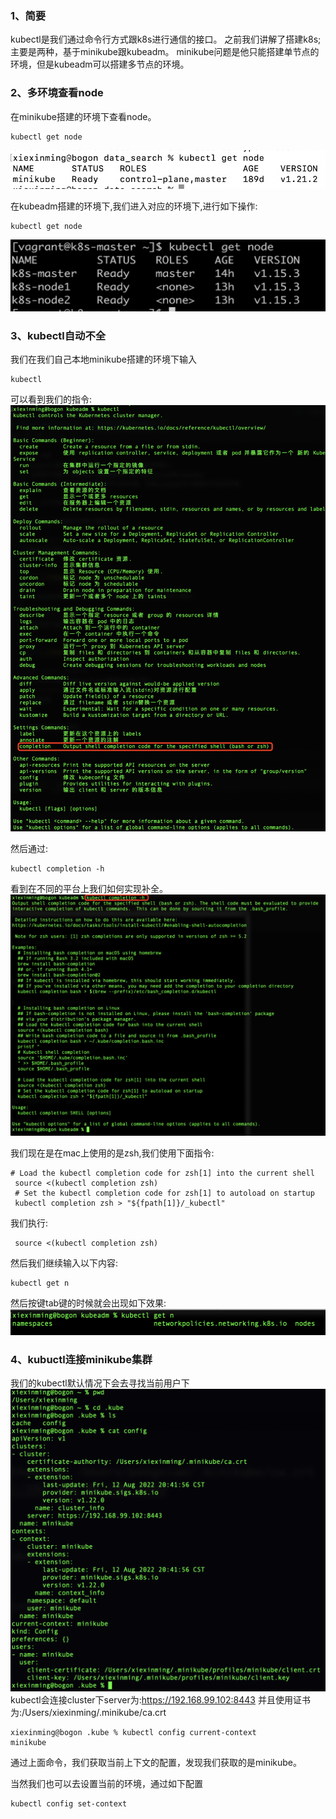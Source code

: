 
### 1、简要
 kubectl是我们通过命令行方式跟k8s进行通信的接口。
 之前我们讲解了搭建k8s;主要是两种，基于minikube跟kubeadm。
 minikube问题是他只能搭建单节点的环境，但是kubeadm可以搭建多节点的环境。  

### 2、多环境查看node

在minikube搭建的环境下查看node。

```renderscript
kubectl get node
```

![](../images/38.png)  

在kubeadm搭建的环境下,我们进入对应的环境下,进行如下操作:

```renderscript
kubectl get node
```

![](../images/39.png)  

### 3、kubectl自动不全
我们在我们自己本地minikube搭建的环境下输入
```renderscript
kubectl
```

可以看到我们的指令:
![](../images/40.png)

然后通过:
```renderscript
kubectl completion -h
```
看到在不同的平台上我们如何实现补全。
![](../images/41.png)  

 我们现在是在mac上使用的是zsh,我们使用下面指令:
 
 ```renderscript
 # Load the kubectl completion code for zsh[1] into the current shell
  source <(kubectl completion zsh)
  # Set the kubectl completion code for zsh[1] to autoload on startup
  kubectl completion zsh > "${fpath[1]}/_kubectl"
```

  我们执行:
```renderscript
 source <(kubectl completion zsh)
```

然后我们继续输入以下内容:

```renderscript
kubectl get n
```

然后按键tab键的时候就会出现如下效果:  
![](../images/42.png)   
 
### 4、kubuctl连接minikube集群
  我们的kubectl默认情况下会去寻找当前用户下
![](../images/43.png)
kubectl会连接cluster下server为:https://192.168.99.102:8443
并且使用证书为:/Users/xiexinming/.minikube/ca.crt

```renderscript
xiexinming@bogon .kube % kubectl config current-context 
minikube
```

通过上面命令，我们获取当前上下文的配置，发现我们获取的是minikube。  

当然我们也可以去设置当前的环境，通过如下配置
```renderscript
kubectl config set-context
```





   






